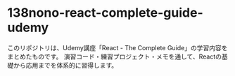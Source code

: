 # 138nono-react-complete-guide-udemy
このリポジトリは、Udemy講座「React - The Complete Guide」の学習内容をまとめたものです。   演習コード・練習プロジェクト・メモを通して、Reactの基礎から応用までを体系的に習得します。
